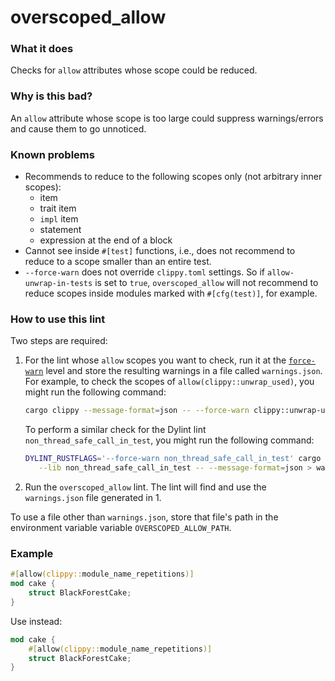 # overscoped_allow

### What it does
Checks for `allow` attributes whose scope could be reduced.

### Why is this bad?
An `allow` attribute whose scope is too large could suppress warnings/errors and cause them
to go unnoticed.

### Known problems
- Recommends to reduce to the following scopes only (not arbitrary inner scopes):
  - item
  - trait item
  - `impl` item
  - statement
  - expression at the end of a block
- Cannot see inside `#[test]` functions, i.e., does not recommend to reduce to a scope
  smaller than an entire test.
- `--force-warn` does not override `clippy.toml` settings. So if `allow-unwrap-in-tests` is
  set to `true`, `overscoped_allow` will not recommend to reduce scopes inside modules
  marked with `#[cfg(test)]`, for example.

### How to use this lint
Two steps are required:
1. For the lint whose `allow` scopes you want to check, run it at the [`force-warn`] level
   and store the resulting warnings in a file called `warnings.json`. For example, to check
   the scopes of `allow(clippy::unwrap_used)`, you might run the following command:

   ```sh
   cargo clippy --message-format=json -- --force-warn clippy::unwrap-used > warnings.json
   ```

   To perform a similar check for the Dylint lint `non_thread_safe_call_in_test`, you might
   run the following command:

   ```sh
   DYLINT_RUSTFLAGS='--force-warn non_thread_safe_call_in_test' cargo dylint \
      --lib non_thread_safe_call_in_test -- --message-format=json > warnings.json
   ```

2. Run the `overscoped_allow` lint. The lint will find and use the `warnings.json` file
   generated in 1.

To use a file other than `warnings.json`, store that file's path in the environment variable
variable `OVERSCOPED_ALLOW_PATH`.

### Example
```rust
#[allow(clippy::module_name_repetitions)]
mod cake {
    struct BlackForestCake;
}
```
Use instead:
```rust
mod cake {
    #[allow(clippy::module_name_repetitions)]
    struct BlackForestCake;
}
```

[`force-warn`]: https://doc.rust-lang.org/rustc/lints/levels.html#force-warn
